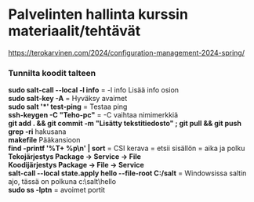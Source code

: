 # Palvelinten hallinta kurssin materiaalit/tehtävät

https://terokarvinen.com/2024/configuration-management-2024-spring/

### Tunnilta koodit talteen  
**sudo salt-call --local -l info** = -l info Lisää info osion  
**sudo salt-key -A** = Hyväksy avaimet  
**sudo salt '*' test-ping** = Testaa ping  
**ssh-keygen -C "Teho-pc"** = -C vaihtaa nimimerkkiä  
**git add . && git commit -m "Lisätty tekstitiedosto" ; git pull && git push**  
**grep -ri** hakusana  
**makefile** Pääkansioon  
**find -printf '%T+ %p\n' | sort** = CSI kerava = etsii sisällön = aika ja polku  
**Tekojärjestys Package -> Service -> File**  
**Koodijärjestys Package -> File -> Service**  
**salt-call --local state.apply hello --file-root C:/salt** = Windowsissa saltin ajo, tässä on polkuna c:\salt\hello  
**sudo ss -lptn** = avoimet portit